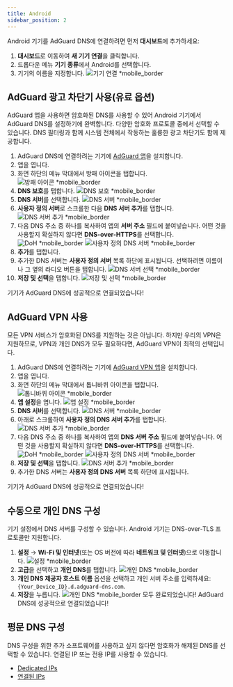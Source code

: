 ```yaml
---
title: Android
sidebar_position: 2
---
```


Android 기기를 AdGuard DNS에 연결하려면 먼저 **대시보드**에 추가하세요:

1. **대시보드**로 이동하여 **새 기기 연결**을 클릭합니다.
2. 드롭다운 메뉴 **기기 종류**에서 Android를 선택합니다.
3. 기기의 이름을 지정합니다.
   ![기기 연결 \*mobile\_border](https://cdn.adtidy.org/content/kb/dns/private/new_dns/connect/android_ab/choose_android.png)

## AdGuard 광고 차단기 사용(유료 옵션)

AdGuard 앱을 사용하면 암호화된 DNS를 사용할 수 있어 Android 기기에서 AdGuard DNS를 설정하기에 완벽합니다. 다양한 암호화 프로토콜 중에서 선택할 수 있습니다. DNS 필터링과 함께 시스템 전체에서 작동하는 훌륭한 광고 차단기도 함께 제공합니다.

1. AdGuard DNS에 연결하려는 기기에 [AdGuard 앱](https://adguard.com/adguard-android/overview.html)을 설치합니다.
2. 앱을 엽니다.
3. 화면 하단의 메뉴 막대에서 방패 아이콘을 탭합니다.
   ![방패 아이콘 \*mobile\_border](https://cdn.adtidy.org/content/kb/dns/private/new_dns/connect/android_ab/android_step3.png)
4. **DNS 보호**를 탭합니다.
   ![DNS 보호 \*mobile\_border](https://cdn.adtidy.org/content/kb/dns/private/new_dns/connect/android_ab/android_step4.png)
5. **DNS 서버**를 선택합니다.
   ![DNS 서버 \*mobile\_border](https://cdn.adtidy.org/content/kb/dns/private/new_dns/connect/android_ab/android_step5.png)
6. **사용자 정의 서버**로 스크롤한 다음 **DNS 서버 추가**를 탭합니다.
   ![DNS 서버 추가 \*mobile\_border](https://cdn.adtidy.org/content/kb/dns/private/new_dns/connect/android_ab/android_step6.png)
7. 다음 DNS 주소 중 하나를 복사하여 앱의 **서버 주소** 필드에 붙여넣습니다. 어떤 것을 사용할지 확실하지 않다면 **DNS-over-HTTPS**를 선택합니다.
   ![DoH \*mobile\_border](https://cdn.adtidy.org/content/kb/dns/private/new_dns/connect/android_ab/android_step7_1.png)
   ![사용자 정의 DNS 서버 \*mobile\_border](https://cdn.adtidy.org/content/kb/dns/private/new_dns/connect/android_ab/android_step7_2.png)
8. **추가**를 탭합니다.
9. 추가한 DNS 서버는 **사용자 정의 서버** 목록 하단에 표시됩니다. 선택하려면 이름이나 그 옆의 라디오 버튼을 탭합니다.
   ![DNS 서버 선택 \*mobile\_border](https://cdn.adtidy.org/content/kb/dns/private/new_dns/connect/android_ab/android_step_9.png)
10. **저장 및 선택**을 탭합니다.
    ![저장 및 선택 \*mobile\_border](https://cdn.adtidy.org/content/kb/dns/private/new_dns/connect/android_ab/android_step10.png)

기기가 AdGuard DNS에 성공적으로 연결되었습니다!

## AdGuard VPN 사용

모든 VPN 서비스가 암호화된 DNS를 지원하는 것은 아닙니다. 하지만 우리의 VPN은 지원하므로, VPN과 개인 DNS가 모두 필요하다면, AdGuard VPN이 최적의 선택입니다.

1. AdGuard DNS에 연결하려는 기기에 [AdGuard VPN 앱](https://adguard-vpn.com/android/overview.html)을 설치합니다.
2. 앱을 엽니다.
3. 화면 하단의 메뉴 막대에서 톱니바퀴 아이콘을 탭합니다.
   ![톱니바퀴 아이콘 \*mobile\_border](https://cdn.adtidy.org/content/kb/dns/private/new_dns/connect/android_vpn/android_step3.png)
4. **앱 설정**을 엽니다.
   ![앱 설정 \*mobile\_border](https://cdn.adtidy.org/content/kb/dns/private/new_dns/connect/android_vpn/android_step4.png)
5. **DNS 서버**를 선택합니다.
   ![DNS 서버 \*mobile\_border](https://cdn.adtidy.org/content/kb/dns/private/new_dns/connect/android_vpn/android_step5.png)
6. 아래로 스크롤하여 **사용자 정의 DNS 서버 추가**를 탭합니다.
   ![DNS 서버 추가 \*mobile\_border](https://cdn.adtidy.org/content/kb/dns/private/new_dns/connect/android_vpn/android_step6.png)
7. 다음 DNS 주소 중 하나를 복사하여 앱의 **DNS 서버 주소** 필드에 붙여넣습니다. 어떤 것을 사용할지 확실하지 않다면 **DNS-over-HTTPS**를 선택합니다.
   ![DoH \*mobile\_border](https://cdn.adtidy.org/content/kb/dns/private/new_dns/connect/android_vpn/android_step7_1.png)
   ![사용자 정의 DNS 서버 \*mobile\_border](https://cdn.adtidy.org/content/kb/dns/private/new_dns/connect/android_vpn/android_step7_2.png)
8. **저장 및 선택**을 탭합니다.
   ![DNS 서버 추가 \*mobile\_border](https://cdn.adtidy.org/content/kb/dns/private/new_dns/connect/android_vpn/android_step8.png)
9. 추가한 DNS 서버는 **사용자 정의 DNS 서버** 목록 하단에 표시됩니다.

기기가 AdGuard DNS에 성공적으로 연결되었습니다!

## 수동으로 개인 DNS 구성

기기 설정에서 DNS 서버를 구성할 수 있습니다. Android 기기는 DNS-over-TLS 프로토콜만 지원합니다.

1. **설정** → **Wi-Fi 및 인터넷**(또는 OS 버전에 따라 **네트워크 및 인터넷**)으로 이동합니다.
   ![설정 \*mobile\_border](https://cdn.adtidy.org/content/kb/dns/private/new_dns/connect/android_manual/manual_step1.png)
2. **고급**을 선택하고 **개인 DNS**를 탭합니다.
   ![개인 DNS \*mobile\_border](https://cdn.adtidy.org/content/kb/dns/private/new_dns/connect/android_manual/manual_step2.png)
3. **개인 DNS 제공자 호스트 이름** 옵션을 선택하고 개인 서버 주소를 입력하세요: `{Your_Device_ID}.d.adguard-dns.com`.
4. **저장**을 누릅니다.
   ![개인 DNS \*mobile\_border](https://cdn.adtidy.org/content/kb/dns/private/new_dns/connect/android_manual/manual_step4.png)
   모두 완료되었습니다! AdGuard DNS에 성공적으로 연결되었습니다!

## 평문 DNS 구성

DNS 구성을 위한 추가 소프트웨어를 사용하고 싶지 않다면 암호화가 해제된 DNS를 선택할 수 있습니다. 연결된 IP 또는 전용 IP를 사용할 수 있습니다.

- [Dedicated IPs](/private-dns/connect-devices/other-options/dedicated-ip.md)
- [연결된 IPs](/private-dns/connect-devices/other-options/linked-ip.md)
